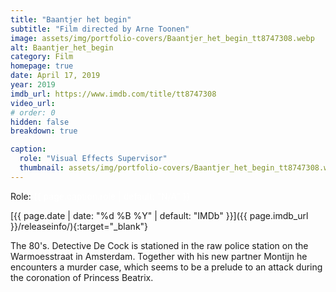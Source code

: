 ```yaml
---
title: "Baantjer het begin"
subtitle: "Film directed by Arne Toonen"
image: assets/img/portfolio-covers/Baantjer_het_begin_tt8747308.webp
alt: Baantjer_het_begin
category: Film
homepage: true
date: April 17, 2019
year: 2019
imdb_url: https://www.imdb.com/title/tt8747308
video_url: 
# order: 0
hidden: false
breakdown: true

caption:
  role: "Visual Effects Supervisor"
  thumbnail: assets/img/portfolio-covers/Baantjer_het_begin_tt8747308.webp
---
```

Role: <span style="color:white">{{ page.caption.role | default: "N/A" }}</span>

[{{ page.date | date: "%d %B %Y" | default: "IMDb" }}]({{ page.imdb_url }}/releaseinfo/){:target="_blank"}

The 80's. Detective De Cock is stationed in the raw police station on the Warmoesstraat in Amsterdam. Together with his new partner Montijn he encounters a murder case, which seems to be a prelude to an attack during the coronation of Princess Beatrix.
